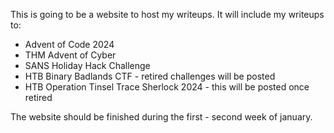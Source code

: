 This is going to be a website to host my writeups. It will include my writeups to:

- Advent of Code 2024
- THM Advent of Cyber
- SANS Holiday Hack Challenge
- HTB Binary Badlands CTF - retired challenges will be posted
- HTB Operation Tinsel Trace Sherlock 2024 - this will be posted once retired

The website should be finished during the first - second week of january.
